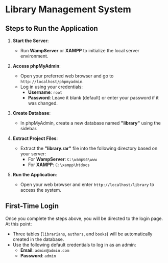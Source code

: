 # Library Management System

## Steps to Run the Application

1. **Start the Server**:
   - Run **WampServer** or **XAMPP** to initialize the local server environment.

2. **Access phpMyAdmin**:
   - Open your preferred web browser and go to `http://localhost/phpmyadmin`.
   - Log in using your credentials:
     - **Username**: `root`
     - **Password**: Leave it blank (default) or enter your password if it was changed.

3. **Create Database**:
   - In phpMyAdmin, create a new database named **"library"** using the sidebar.

4. **Extract Project Files**:
   - Extract the **"library.rar"** file into the following directory based on your server:
     - For **WampServer**: `C:\wamp64\www`
     - For **XAMPP**: `C:\xampp\htdocs`

5. **Run the Application**:
   - Open your web browser and enter `http://localhost/library` to access the system.

## First-Time Login
Once you complete the steps above, you will be directed to the login page. At this point:
- Three tables (`librarians`, `authors`, and `books`) will be automatically created in the database.
- Use the following default credentials to log in as an admin:
  - **Email**: `admin@admin.com`
  - **Password**: `admin`
